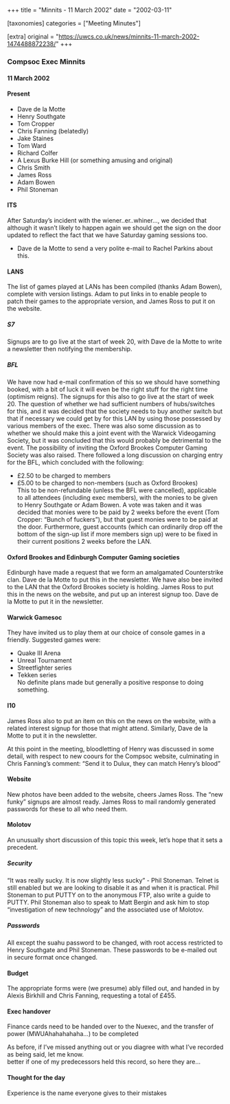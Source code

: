 +++
title = "Minnits - 11 March 2002"
date = "2002-03-11"

[taxonomies]
categories = ["Meeting Minutes"]

[extra]
original = "https://uwcs.co.uk/news/minnits-11-march-2002-1474488872238/"
+++

### Compsoc Exec Minnits

#### 11 March 2002

#### Present

  - Dave de la Motte
  - Henry Southgate
  - Tom Cropper
  - Chris Fanning (belatedly)
  - Jake Staines
  - Tom Ward
  - Richard Colfer
  - A Lexus Burke Hill (or something amusing and original)
  - Chris Smith
  - James Ross
  - Adam Bowen
  - Phil Stoneman

#### ITS

After Saturday’s incident with the wiener..er..whiner…, we decided that although it wasn’t likely to happen again we should get the sign on the door updated to reflect the fact that we have Saturday gaming sessions too.

  - Dave de la Motte to send a very polite e-mail to Rachel Parkins about this.

#### LANS

The list of games played at LANs has been compiled (thanks Adam Bowen), complete with version listings. Adam to put links in to enable people to patch their games to the appropriate version, and James Ross to put it on the website.

##### S7

Signups are to go live at the start of week 20, with Dave de la Motte to write a newsletter then notifying the membership.

##### BFL

We have now had e-mail confirmation of this so we should have something booked, with a bit of luck it will even be the right stuff for the right time (optimism reigns). The signups for this also to go live at the start of week 20. The question of whether we had sufficient numbers of hubs/switches for this, and it was decided that the society needs to buy another switch but that if necessary we could get by for this LAN by using those possessed by various members of the exec. There was also some discussion as to whether we should make this a joint event with the Warwick Videogaming Society, but it was concluded that this would probably be detrimental to the event. The possibility of inviting the Oxford Brookes Computer Gaming Society was also raised. There followed a long discussion on charging entry for the BFL, which concluded with the following:

  - £2.50 to be charged to members
  - £5.00 to be charged to non-members (such as Oxford Brookes)  
    This to be non-refundable (unless the BFL were cancelled), applicable to all attendees (including exec members), with the monies to be given to Henry Southgate or Adam Bowen. A vote was taken and it was decided that monies were to be paid by 2 weeks before the event (Tom Cropper: “Bunch of fuckers”), but that guest monies were to be paid at the door. Furthermore, guest accounts (which can ordinarily drop off the bottom of the sign-up list if more members sign up) were to be fixed in their current positions 2 weeks before the LAN.

#### Oxford Brookes and Edinburgh Computer Gaming societies

Edinburgh have made a request that we form an amalgamated Counterstrike clan. Dave de la Motte to put this in the newsletter. We have also bee invited to the LAN that the Oxford Brookes society is holding. James Ross to put this in the news on the website, and put up an interest signup too. Dave de la Motte to put it in the newsletter.

#### Warwick Gamesoc

They have invited us to play them at our choice of console games in a friendly. Suggested games were:

  - Quake III Arena
  - Unreal Tournament
  - Streetfighter series
  - Tekken series  
    No definite plans made but generally a positive response to doing something.

#### I10

James Ross also to put an item on this on the news on the website, with a related interest signup for those that might attend. Similarly, Dave de la Motte to put it in the newsletter.

At this point in the meeting, bloodletting of Henry was discussed in some detail, with respect to new coours for the Compsoc website, culminating in Chris Fanning’s comment: “Send it to Dulux, they can match Henry’s blood”

#### Website

New photos have been added to the website, cheers James Ross. The “new funky” signups are almost ready. James Ross to mail randomly generated passwords for these to all who need them.

#### Molotov

An unusually short discussion of this topic this week, let’s hope that it sets a precedent.

##### Security

“It was really sucky. It is now slightly less sucky” - Phil Stoneman. Telnet is still enabled but we are looking to disable it as and when it is practical. Phil Stoneman to put PUTTY on to the anonymous FTP, also write a guide to PUTTY. Phil Stoneman also to speak to Matt Bergin and ask him to stop “investigation of new technology” and the associated use of Molotov.

##### Passwords

All except the suahu password to be changed, with root access restricted to Henry Southgate and Phil Stoneman. These passwords to be e-mailed out in secure format once changed.

#### Budget

The appropriate forms were (we presume) ably filled out, and handed in by Alexis Birkhill and Chris Fanning, requesting a total of £455.

#### Exec handover

Finance cards need to be handed over to the Nuexec, and the transfer of power (MWUAhahahahaha…) to be completed

As before, if I’ve missed anything out or you diagree with what I’ve recorded as being said, let me know.  
better if one of my predecessors held this record, so here they are…

#### Thought for the day

Experience is the name everyone gives to their mistakes
